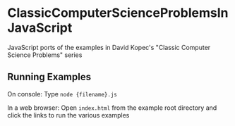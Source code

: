 # ClassicComputerScienceProblemsInJavaScript
JavaScript ports of the examples in David Kopec's "Classic Computer Science Problems" series

## Running Examples
On console: Type `node {filename}.js`

In a web browser: Open `index.html` from the example root directory and click the links to run the various examples
